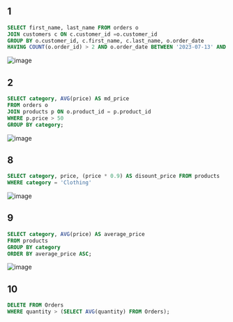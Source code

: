 ##  1

```sql
SELECT first_name, last_name FROM orders o
JOIN customers c ON c.customer_id =o.customer_id
GROUP BY o.customer_id, c.first_name, c.last_name, o.order_date
HAVING COUNT(o.order_id) > 2 AND o.order_date BETWEEN '2023-07-13' AND '2023-10-13'; 
```
![image](https://github.com/Steelrizee/DB-Practice/assets/144115438/abd37ea4-7bb8-4e06-ab22-b02d3ae533ce)





##  2

```sql
SELECT category, AVG(price) AS md_price
FROM orders o
JOIN products p ON o.product_id = p.product_id
WHERE p.price > 50
GROUP BY category;
```
 ![image](https://github.com/Steelrizee/DB-Practice/assets/144115438/97de73eb-24c8-4d4b-9471-be5cea3e873d)



## 8
```sql
SELECT category, price, (price * 0.9) AS disount_price FROM products 
WHERE category = 'Clothing'
```
![image](https://github.com/Steelrizee/DB-Practice/assets/144115438/e4c3c0c4-3307-47e9-a59c-d81c3d04150a)

## 9
```sql
SELECT category, AVG(price) AS average_price
FROM products
GROUP BY category
ORDER BY average_price ASC;
```
![image](https://github.com/Steelrizee/DB-Practice/assets/144115438/a534def9-4132-4991-8178-057709897f2d)


## 10
```sql
DELETE FROM Orders
WHERE quantity > (SELECT AVG(quantity) FROM Orders);
```
